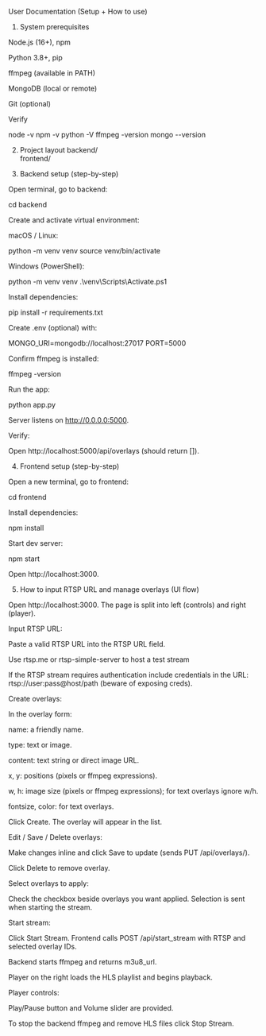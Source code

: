 User Documentation (Setup + How to use)
1. System prerequisites

Node.js (16+), npm

Python 3.8+, pip

ffmpeg (available in PATH)

MongoDB (local or remote)

Git (optional)

Verify

node -v
npm -v
python -V
ffmpeg -version
mongo --version

2. Project layout
backend/   
frontend/  

3. Backend setup (step-by-step)

Open terminal, go to backend:

cd backend


Create and activate virtual environment:

macOS / Linux:

python -m venv venv
source venv/bin/activate


Windows (PowerShell):

python -m venv venv
.\venv\Scripts\Activate.ps1


Install dependencies:

pip install -r requirements.txt


Create .env (optional) with:

MONGO_URI=mongodb://localhost:27017
PORT=5000


Confirm ffmpeg is installed:

ffmpeg -version


Run the app:

python app.py


Server listens on http://0.0.0.0:5000.

Verify:

Open http://localhost:5000/api/overlays (should return []).

4. Frontend setup (step-by-step)

Open a new terminal, go to frontend:

cd frontend


Install dependencies:

npm install


Start dev server:

npm start


Open http://localhost:3000.

5. How to input RTSP URL and manage overlays (UI flow)

Open http://localhost:3000. The page is split into left (controls) and right (player).

Input RTSP URL:

Paste a valid RTSP URL into the RTSP URL field.

Use rtsp.me or rtsp-simple-server to host a test stream

If the RTSP stream requires authentication include credentials in the URL: rtsp://user:pass@host/path (beware of exposing creds).

Create overlays:

In the overlay form:

name: a friendly name.

type: text or image.

content: text string or direct image URL.

x, y: positions (pixels or ffmpeg expressions).

w, h: image size (pixels or ffmpeg expressions); for text overlays ignore w/h.

fontsize, color: for text overlays.

Click Create. The overlay will appear in the list.

Edit / Save / Delete overlays:

Make changes inline and click Save to update (sends PUT /api/overlays/<id>).

Click Delete to remove overlay.

Select overlays to apply:

Check the checkbox beside overlays you want applied. Selection is sent when starting the stream.

Start stream:

Click Start Stream. Frontend calls POST /api/start_stream with RTSP and selected overlay IDs.

Backend starts ffmpeg and returns m3u8_url.

Player on the right loads the HLS playlist and begins playback.

Player controls:

Play/Pause button and Volume slider are provided.

To stop the backend ffmpeg and remove HLS files click Stop Stream.